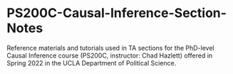 # PS200C-Causal-Inference-Section-Notes

Reference materials and tutorials used in TA sections for the PhD-level Causal Inference course (PS200C, instructor: Chad Hazlett) offered in Spring 2022 in the UCLA Department of Political Science.
